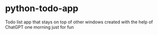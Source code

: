 # python-todo-app
Todo list app that stays on top of other windows
created with the help of ChatGPT one morning just for fun
